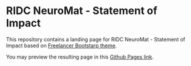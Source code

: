 # RIDC NeuroMat - Statement of Impact

This repository contains a landing page for RIDC NeuroMat - Statement of Impact based on [Freelancer Bootstarp theme](https://github.com/startbootstrap/startbootstrap-freelancer).

You may preview the resulting page in this [Github Pages link](https://neuromat.github.io/soi/).
